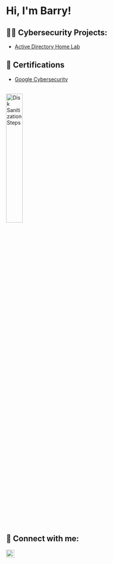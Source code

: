 <h1>Hi, I'm Barry!

<h2>👨‍💻 Cybersecurity Projects:</h2>

  - [Active Directory Home Lab](https://github.com/Barry-Lenhart/Active-Directory-lab)


<h2>🪪 Certifications</h2>

- [Google Cybersecurity](https://www.credly.com/badges/165c0d6e-6c5b-4afe-9533-0ff0420ba420)
<br />
  <img src="https://i.imgur.com/a3eueyc.jpeg" height="30%" width="30%" alt="Disk Sanitization Steps"/>
  


<h2> 🤳 Connect with me:</h2>


[<img align="left" alt="JoshMadakor | LinkedIn" width="22px" src="https://cdn.jsdelivr.net/npm/simple-icons@v3/icons/linkedin.svg" />][linkedin]



[linkedin]: (https://www.linkedin.com/in/barry-lenhart/)

<!--
**joshmadakor1/joshmadakor1** is a ✨ _special_ ✨ repository because its `README.md` (this file) appears on your GitHub profile.

Here are some ideas to get you started:

- 🔭 I’m currently working on ...
- 🌱 I’m currently learning ...
- 👯 I’m looking to collaborate on ...
- 🤔 I’m looking for help with ...
- 💬 Ask me about ...
- 📫 How to reach me: ...
- 😄 Pronouns: ...
- ⚡ Fun fact: ...
-->
